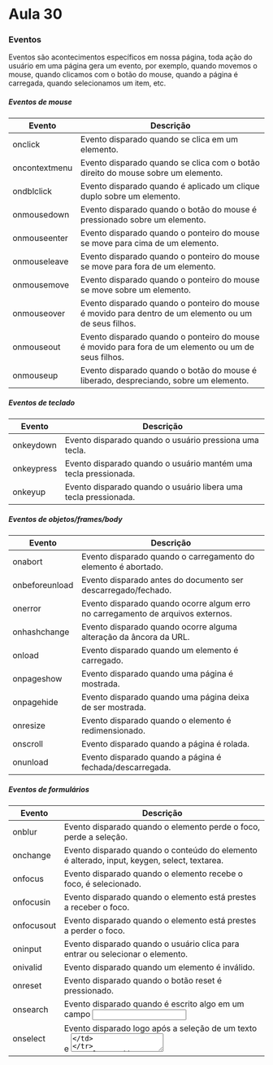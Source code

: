 # Aula 30

### 	Eventos

Eventos são acontecimentos específicos em nossa página, toda ação do usuário em uma página gera um evento, por exemplo, quando movemos o mouse, quando clicamos com o botão do mouse, quando a página é carregada, quando selecionamos um item, etc.

##### 	Eventos de mouse

| Evento        | Descrição                                                    |
| ------------- | ------------------------------------------------------------ |
| onclick       | Evento disparado quando se clica em um elemento.             |
| oncontextmenu | Evento disparado quando se clica com o botão direito do mouse sobre um elemento. |
| ondblclick    | Evento disparado quando é aplicado um clique duplo sobre um elemento. |
| onmousedown   | Evento disparado quando o botão do mouse é pressionado sobre um elemento. |
| onmouseenter  | Evento disparado quando o ponteiro do mouse se move para cima de um elemento. |
| onmouseleave  | Evento disparado quando o ponteiro do mouse se move para fora de um elemento. |
| onmousemove   | Evento disparado quando o ponteiro do mouse se move sobre um elemento. |
| onmouseover   | Evento disparado quando o ponteiro do mouse é movido para dentro de um elemento ou um de seus filhos. |
| onmouseout    | Evento disparado quando o ponteiro do mouse é movido para fora de um elemento ou um de seus filhos. |
| onmouseup     | Evento disparado quando o botão do mouse é liberado, despreciando, sobre um elemento. |

##### 	Eventos de teclado

| Evento     | Descrição                                                    |
| ---------- | ------------------------------------------------------------ |
| onkeydown  | Evento disparado quando o usuário pressiona uma tecla.       |
| onkeypress | Evento disparado quando o usuário mantém uma tecla pressionada. |
| onkeyup    | Evento disparado quando o usuário libera uma tecla pressionada. |

##### 	Eventos de objetos/frames/body

| Evento         | Descrição                                                    |
| -------------- | ------------------------------------------------------------ |
| onabort        | Evento disparado quando o carregamento do elemento é abortado. |
| onbeforeunload | Evento disparado antes do documento ser descarregado/fechado. |
| onerror        | Evento disparado quando ocorre algum erro no carregamento de arquivos externos. |
| onhashchange   | Evento disparado quando ocorre alguma alteração da âncora da URL. |
| onload         | Evento disparado quando um elemento é carregado.             |
| onpageshow     | Evento disparado quando uma página é mostrada.               |
| onpagehide     | Evento disparado quando uma página deixa de ser mostrada.    |
| onresize       | Evento disparado quando o elemento é redimensionado.         |
| onscroll       | Evento disparado quando a página é rolada.                   |
| onunload       | Evento disparado quando a página é fechada/descarregada.     |

##### 	Eventos de formulários

| Evento     | Descrição                                                    |
| ---------- | ------------------------------------------------------------ |
| onblur     | Evento disparado quando o elemento perde o foco, perde a seleção. |
| onchange   | Evento disparado quando o conteúdo do elemento é alterado, input, keygen, select, textarea. |
| onfocus    | Evento disparado quando o elemento recebe o foco, é selecionado. |
| onfocusin  | Evento disparado quando o elemento está prestes a receber o foco. |
| onfocusout | Evento disparado quando o elemento está prestes a perder o foco. |
| oninput    | Evento disparado quando o usuário clica para entrar ou selecionar o elemento. |
| onivalid   | Evento disparado quando um elemento é inválido.              |
| onreset    | Evento disparado quando o botão reset é pressionado.         |
| onsearch   | Evento disparado quando é escrito algo em um campo <input type=“search”> |
| onselect   | Evento disparado logo após a seleção de um texto <text> e <textarea> |
| onsubmit   | Evento disparado quando o botão submit é clicado para enviar os dados do formulário. |

##### 	Eventos de Arrastar

| Evento      | Descrição                                                    |
| ----------- | ------------------------------------------------------------ |
| ondrag      | Evento disparado quando um elemento é arrastado.             |
| ondragend   | Evento disparado quando um elemento deixa de ser arrastado.  |
| ondragenter | Evento disparado quando o elemento arrastado entra no elemento alvo. |
| ondragleave | Evento disparado quando o elemento arrastado deixa o elemento alvo. |
| ondragover  | Evento disparado quando o elemento arrastado está sobre o elemento alvo. |
| ondragstart | Evento disparado quando o elemento começa a ser arrastado.   |
| ondrop      | Evento disparado quando o elemento arrastado é solto.        |

##### 	Eventos de Área de transferência / clipboard	

| Evento  | Descrição                                                    |
| ------- | ------------------------------------------------------------ |
| oncopy  | Evento disparado quando o usuário copia o conteúdo de um elemento. |
| oncut   | Evento disparado quando o usuário recorta o conteúdo de um elemento. |
| onpaste | Evento disparado quando o usuário cola um conteúdo em um elemento. |

##### 	Eventos de impressão

| Evento        | Descrição                                                    |
| ------------- | ------------------------------------------------------------ |
| onafterprint  | Evento disparado quando a página termina de ser impressa.    |
| onbeforeprint | Evento disparado quando a página está prestes a ser impressa. |

##### 	Eventos de mídia

| Evento           | Descrição                                                    |
| ---------------- | ------------------------------------------------------------ |
| onabort          | Evento disparado quando o carregamento de uma mídia é interrompido. |
| oncanplay        | Evento disparado quando a página está prestes a ser impressa. |
| oncanplaythrough | Evento disparado quando o navegador pode começar a rodas a mídia (quando se tem cach suficiente para começar) |
| ondurationchange | Evento disparado quando a duração da mídia é alterada.       |
| onemptied        | Evento disparado quando algum problema acontece e o arquivo de mídia fica subitamente indisponível (quando a conexão é inesperadamente interrompida) |
| onended          | Evento disparado quando a mídia chegou ao fim (útil para mensagens como "Obrigado por escutar") |
| onerror          | Evento disparado quando ocorreu um erro durante o carregamento de um arquivo de mídia. |
| onloadeddata     | Evento disparado quando os dados de mídia são carregados.    |
| onloadedmetada   | Evento disparado quando dados de meta (como tamanho e duração) são carregados |
| onloadstart      | Evento disparado quando o navegador começa a carregar a mídia especificada |
| onpause          | Evento disparado quando a mídia é pausada pelo usuário.      |
| onplay           | Evento disparado quando a mídia é iniciada ou não está pausada. |
| onplaying        | Evento disparado quando a mídia está sendo tocada.           |
| onprogress       | Evento disparado quando o navegador baixando a mídia.        |
| onratechange     | Evento disparado quando a velocidade de reprodução da mídia é alterada. |
| onseeked         | Evento disparado quando o usuário termina de mover o ponteiro de reprodução para uma nova posição da mídia. |
| onseeking        | Evento disparado quando o usuário começa a mover o ponteiro de reprodução para uma nova posição da mídia. |
| onstalled        | Evento disparado quando o navegador está tentando obter dados de mídia, mas os dados não estão disponíveis. |
| onsuspend        | Evento disparado quando a reprodução da mídia é suspenso, quando o navegador não está recebendo dados da mídia. |
| ontimeupdate     | Evento disparado quando a posição de reprodução mudar (como quando o usuário avança para um ponto diferente na mídia) |
| onvolumechange   | Evento disparado quando o volume é alterado.                 |
| onwaiting        | Evento disparado quando a mídia fez uma pausa, mas é esperado para retomar (quando a mídia faz uma pausa para o bufferrizar mais dados) |

##### 	Eventos de animação

| Evento             | Descrição                                              |
| ------------------ | ------------------------------------------------------ |
| animationend       | Evento disparado quando uma animação CSS é completada. |
| animationiteration | Evento disparado quando uma animação CSS é repetida.   |
| animationstart     | Evento disparado quando uma animação CSS é iniciada.   |

##### 	Evento de transição

| Evento        | Descrição                                               |
| ------------- | ------------------------------------------------------- |
| transitionend | Evento disparado quando uma transição CSS é completada. |

##### 	Eventos enviados pelo servidor

| Evento    | Descrição                                                    |
| --------- | ------------------------------------------------------------ |
| onerror   | Evento disparado quando um erro ocorre.                      |
| onmessage | Evento disparado quando uma mensagem é recebida através da fonte de eventos. |
| onopen    | Evento disparado quando a conexão com o servidor é iniciada. |

##### 	Eventos diversos

| Evento     | Descrição                                                    |
| ---------- | ------------------------------------------------------------ |
| onmessage  | Evento disparado quando uma mensagem é recebida através ou a partir de um objeto. |
| ononline   | Evento disparado quando o browser inicia o trabalho online.  |
| onoffline  | Evento disparado quando o browser inicia o trabalho off-line. |
| onpopstate | Evento disparado quando a janela de histórico muda.          |
| onshow     | Evento disparado quando um elemento de <menu> é mostrado.    |
| onstorage  | Evento disparado quando a área de armazenamento web é atualizada. |
| ontoggle   | Evento disparado quando o usuário abre ou fecha um elemento de <details> |
| onwheel    | Evento disparado quando a roda do mouse é usada.             |

##### 	Eventos de toque na tela

| Evento        | Descrição                                                   |
| ------------- | ----------------------------------------------------------- |
| ontouchcancel | Evento disparado quando o toque é finalizado.               |
| ontouchend    | Evento disparado quando o dedo é retirado na tela de toque. |
| ontouchmove   | Evento disparado quando o dedo é movido na tela de toque.   |
| ontouchstart  | Evento disparado quando o dedo toca a tela.                 |

##### 	Event

| Evento           | Descrição                                                    |
| ---------------- | ------------------------------------------------------------ |
| DOMContentLoaded | Acionado quando o documento inicial HTML foi completamente carregado e analisado. |

##### 	MouseEvent

| Evento        | Descrição                                                    |
| ------------- | ------------------------------------------------------------ |
| altKey        | Retorna se a tecla ALT foi pressionada.                      |
| button        | Retorna qual botão do mouse foi pressionado.                 |
| buttons       | Retorna quais botões do mouse foram pressionados.            |
| clientX       | Retorna a coordenada horizontal do mouse.                    |
| clientY       | Retorna a coordenada vertical do mouse.                      |
| ctrlKey       | Retorna se a tecla CTRL foi pressionada.                     |
| detail        | Retorna um número que indica quantas vezes o mouse foi clicado. |
| metaKey       | Retorna se a tecla "META" foi pressionada.                   |
| retaledTarget | Retorna o elemento relacionado com o elemento que disparou o evento do mouse. |
| screenX       | Retorna a coordenada horizontal do ponteiro do mouse, em relação à tela. |
| screenY       | Retorna a coordenada vertical do ponteiro do mouse, em relação à tela. |
| shiftKey      | Retorna se a tecla SHIFT foi pressionada.                    |
| which         | Retorna qual botão do mouse foi pressionado.                 |

##### 	KeyboardEvent

| Evento   | Descrição                                            |
| -------- | ---------------------------------------------------- |
| altKey   | Retorna se a tecla ALT foi pressionada.              |
| crtlKey  | Retorna se a tecla CTRL foi pressionada.             |
| charCode | Retorna o código do caracteres da tecla pressionada. |
| key      | Retorna o valor da tecla pressionada.                |
| keyCode  | Retorna o código da tecla pressionada.               |
| location | Retorna a localização da tecla pressionada.          |
| metaKey  | Retorna se a tecla "META" foi pressionada.           |
| shiftKey | Retorna se a tecla SHIFT foi pressionada.            |
| which    | Retorna qual botão do mouse foi pressionado.         |

##### 	HashChangeEvent

| Evento | Descrição                                       |
| ------ | ----------------------------------------------- |
| newURL | Retorna a URL do documento após uma alteração.  |
| oldURL | Retorna a URL do documento antes uma alteração. |

##### 	PageTransitionEvent

| Evento    | Descrição                                                    |
| --------- | ------------------------------------------------------------ |
| persisted | Retorna se a página da Web foi armazenada em cache pelo navegador. |

##### 	FocusEvent

| Evento        | Descrição                                                    |
| ------------- | ------------------------------------------------------------ |
| relatedTarget | Retorna o elemento relacionado com o elemento que disparou o evento. |

##### 	AnimationEvent

| Evento        | Descrição                                                  |
| ------------- | ---------------------------------------------------------- |
| animationName | Retorna o nome da animação.                                |
| elapsedTime   | Retorna o tempo em segundos que uma animação está rodando. |

##### 	TransitionEvent

| Evento       | Descrição                                                    |
| ------------ | ------------------------------------------------------------ |
| propertyName | Retorna o nome da propriedade CSS associada com a transição. |
| elapsedTime  | Retorna o tempo em segundos que uma transição está rodando.  |

##### 	WheelEvent

| Evento    | Descrição                                                    |
| --------- | ------------------------------------------------------------ |
| deltaX    | Retorna a quantidade de rolagem horizontal de uma roda do mouse (eixo x). |
| deltaY    | Retorna a quantidade de rolagem vertical de uma roda do mouse (eixo y). |
| deltaZ    | Retorna a quantidade de deslocamento de uma roda do mouse para o eixo z. |
| deltaMode | Retorna um número que representa a unidade de medição para valores delta (pixels, linhas ou páginas). |